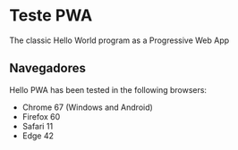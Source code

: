 # Teste PWA
The classic Hello World program as a Progressive Web App

## Navegadores

Hello PWA has been tested in the following browsers:

* Chrome 67 (Windows and Android)
* Firefox 60
* Safari 11
* Edge 42